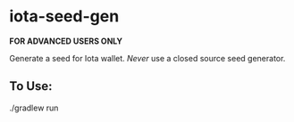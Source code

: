 # iota-seed-gen
**FOR ADVANCED USERS ONLY**

Generate a seed for Iota wallet. *Never* use a closed source seed generator. 

## To Use:

   ./gradlew run
